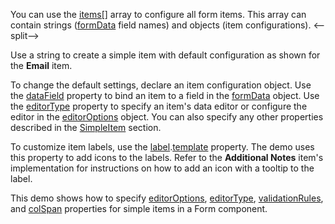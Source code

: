 You can use the [items[]](/Documentation/ApiReference/UI_Components/dxForm/Configuration/#items) array to configure all form items. This array can contain strings ([formData](/Documentation/ApiReference/UI_Components/dxForm/Configuration/#formData) field names) and objects (item configurations). 
<--split-->

Use a string to create a simple item with default configuration as shown for the **Email** item. 

To change the default settings, declare an item configuration object. Use the [dataField](/Documentation/ApiReference/UI_Components/dxForm/Item_Types/SimpleItem/#dataField) property to bind an item to a field in the [formData](/Documentation/ApiReference/UI_Components/dxForm/Configuration/#formData) object. Use the [editorType](/Documentation/ApiReference/UI_Components/dxForm/Item_Types/SimpleItem/#editorType) property to specify an item's data editor or configure the editor in the [editorOptions](/Documentation/ApiReference/UI_Components/dxForm/Item_Types/SimpleItem/#editorOptions) object. You can also specify any other properties described in the [SimpleItem](/Documentation/ApiReference/UI_Components/dxForm/Item_Types/SimpleItem/) section.

To customize item labels, use the [label](/Documentation/ApiReference/UI_Components/dxForm/Item_Types/SimpleItem/label/).[template](/Documentation/ApiReference/UI_Components/dxForm/Item_Types/SimpleItem/label/#template) property. The demo uses this property to add icons to the labels. Refer to the **Additional Notes** item's implementation for instructions on how to add an icon with a tooltip to the label. 

This demo shows how to specify [editorOptions](/Documentation/ApiReference/UI_Components/dxForm/Item_Types/SimpleItem/#editorOptions), [editorType](/Documentation/ApiReference/UI_Components/dxForm/Item_Types/SimpleItem/#editorType), [validationRules](/Documentation/ApiReference/UI_Components/dxForm/Item_Types/SimpleItem/#validationRules), and [colSpan](/Documentation/ApiReference/UI_Components/dxForm/Item_Types/SimpleItem/#colSpan) properties for simple items in a Form component.
